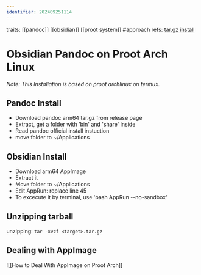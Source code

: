 ```yaml
---
identifier: 202409251114
---
```

traits: [[pandoc]] [[obsidian]] [[proot system]] #approach 
refs: [tar.gz install](https://bbs.archlinux.org/viewtopic.php?id=66845)
# Obsidian Pandoc on Proot Arch Linux
*Note: This Installation is based on proot archlinux on termux.*
## Pandoc Install 
- Download pandoc arm64 tar.gz from release page
- Extract, get a folder with 'bin' and 'share' inside
- Read pandoc official install instuction
- move folder to ~/Applications

## Obsidian Install
- Download arm64 AppImage
- Extract it
- Move folder to ~/Applications
- Edit AppRun: replace line 45
- To excecute it by terminal, use 'bash AppRun --no-sandbox' 

## Unzipping tarball
unzipping: `tar -xvzf <target>.tar.gz`

## Dealing with AppImage

![[How to Deal With AppImage on Proot Arch]]